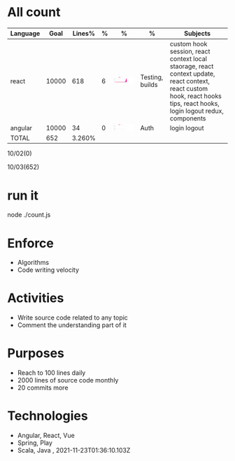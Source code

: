 # All count
|Language|Goal|Lines%|%|%|%|Subjects|
|----------|-------|-------|--------|--------|--------|--------|
|react|10000|618|6|![react](https://raw.githubusercontent.com/kapit4n/l-10000-dev/master/react.png)|Testing, builds|custom hook session, react context local staorage, react context update, react context, react custom hook, react hooks tips, react hooks, login logout redux, components|
|angular|10000|34|0|![angular](https://raw.githubusercontent.com/kapit4n/l-10000-dev/master/angular.png)|Auth|login logout|
|TOTAL|652|3.260%|
10/02(0)

10/03(652)


  # run it
  node ./count.js
      
# Enforce
  * Algorithms
  * Code writing velocity
  
  # Activities
  * Write source code related to any topic
  * Comment the understanding part of it
      
  # Purposes
  * Reach to 100 lines daily
  * 2000 lines of source code monthly
  * 20 commits more
  
  # Technologies
  * Angular, React, Vue
  * Spring, Play
  * Scala, Java
  , 2021-11-23T01:36:10.103Z
